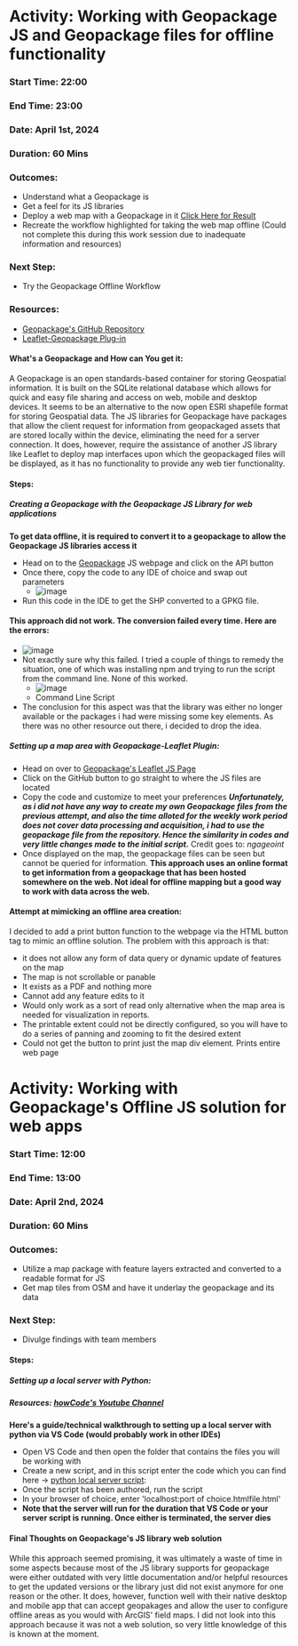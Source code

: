 # Activity: Working with Geopackage JS and Geopackage files for offline functionality
### Start Time: 22:00
### End Time: 23:00
### Date: April 1st, 2024
### Duration: 60 Mins
### Outcomes:
- Understand what a Geopackage is
- Get a feel for its JS libraries
- Deploy a web map with a Geopackage in it [Click Here for Result](https://reddrabbit.github.io/Technical-Dev-Log/webSolutions/leafletMaps/GPKGLeaflet.html)
- Recreate the workflow highlighted for taking the web map offline (Could not complete this during this work session due to inadequate information and resources)
### Next Step:
- Try the Geopackage Offline Workflow
### Resources:
- [Geopackage's GitHub Repository](https://github.com/ngageoint/geopackage-js)
- [Leaflet-Geopackage Plug-in](https://ngageoint.github.io/leaflet-geopackage/examples/index.html)
#### What's a Geopackage and How can You get it:
A Geopackage is an open standards-based container for storing Geospatial information. It is built on the SQLite relational database which allows for quick and easy file sharing and access on web, mobile and desktop devices. It seems to be an alternative to the now open ESRI shapefile format for storing Geospatial data.
The JS libraries for Geopackage have packages that allow the client request for information from geopackaged assets that are stored locally within the device, eliminating the need for a server connection. It does, however, require the assistance of another JS library like Leaflet to deploy map interfaces upon which the geopackaged files will be displayed, as it has no functionality to provide any web tier functionality.

#### Steps: 
##### Creating a Geopackage with the Geopackage JS Library for web applications
**To get data offline, it is required to convert it to a geopackage to allow the Geopackage JS libraries access it**
- Head on to the [Geopackage](https://ngageoint.github.io/geopackage-geojson-js/) JS webpage and click on the API button
- Once there, copy the code to any IDE of choice and swap out parameters
  - ![image](https://github.com/reddrabbit/Technical-Dev-Log/assets/146376039/e1cb33db-c0ea-4a42-87fb-c65975d9a719)
- Run this code in the IDE to get the SHP converted to a GPKG file.
#### This approach did not work. The conversion failed every time. Here are the errors:
- ![image](https://github.com/reddrabbit/Technical-Dev-Log/assets/146376039/01d9ff67-e69a-4900-b69d-f04e8ea5532b)
- Not exactly sure why this failed. I tried a couple of things to remedy the situation, one of which was installing npm and trying to run the script from the command line. None of this worked.
  - ![image](https://github.com/reddrabbit/Technical-Dev-Log/assets/146376039/0a75444b-4558-4ddf-ba5c-99802b241b97)
  - Command Line Script
- The conclusion for this aspect was that the library was either no longer available or the packages i had were missing some key elements. As there was no other resource out there, i decided to drop the idea.
##### Setting up a map area with Geopackage-Leaflet Plugin:
- Head on over to [Geopackage's Leaflet JS Page](https://ngageoint.github.io/leaflet-geopackage/)
- Click on the GitHub button to go straight to where the JS files are located
- Copy the code and customize to meet your preferences
**_Unfortunately, as i did not have any way to create my own Geopackage files from the previous attempt, and also the time alloted for the weekly work period does not cover data processing and acquisition, i had to use the geopackage file from the repository. Hence the similarity in codes and very little changes made to the initial script._** Credit goes to: _ngageoint_
- Once displayed on the map, the geopackage files can be seen but cannot be queried for information.
**This approach uses an online format to get information from a geopackage that has been hosted somewhere on the web. Not ideal for offline mapping but a good way to work with data across the web.**
#### Attempt at mimicking an offline area creation:
I decided to add a print button function to the webpage via the HTML button tag to mimic an offline solution. The problem with this approach is that:
- it does not allow any form of data query or dynamic update of features on the map
- The map is not scrollable or panable
- It exists as a PDF and nothing more
- Cannot add any feature edits to it
- Would only work as a sort of read only alternative when the map area is needed for visualization in reports.
- The printable extent could not be directly configured, so you will have to do a series of panning and zooming to fit the desired extent
- Could not get the button to print just the map div element. Prints entire web page
# Activity: Working with Geopackage's Offline JS solution for web apps
### Start Time: 12:00
### End Time: 13:00
### Date: April 2nd, 2024
### Duration: 60 Mins
### Outcomes:
- Utilize a map package with feature layers extracted and converted to a readable format for JS
- Get map tiles from OSM and have it underlay the geopackage and its data
### Next Step: 
- Divulge findings with team members
#### Steps:
##### Setting up a local server with Python:
##### Resources: [howCode's Youtube Channel](https://www.youtube.com/watch?v=hFNZ6kdBgO0&list=LL&index=1)
**Here's a guide/technical walkthrough to setting up a local server with python via VS Code (would probably work in other IDEs)**
- Open VS Code and then open the folder that contains the files you will be working with
- Create a new script, and in this script enter the code which you can find here -> [python local server script]():
-  Once the script has been authored, run the script
-  In your browser of choice, enter 'localhost:port of choice.htmlfile.html'
- **Note that the server will run for the duration that VS Code or your server script is running. Once either is terminated, the server dies**

#### Final Thoughts on Geopackage's JS library web solution
While this approach seemed promising, it was ultimately a waste of time in some aspects because most of the JS library supports for geopackage were either outdated with very little documentation and/or helpful resources to get the updated versions or the library just did not exist anymore for one reason or the other. It does, however, function well with their native desktop and mobile app that can accept geopakages and allow the user to configure offline areas as you would with ArcGIS' field maps. I did not look into this approach because it was not a web solution, so very little knowledge of this is known at the moment.

 
